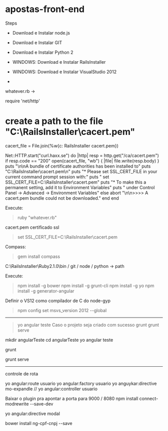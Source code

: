 # apostas-front-end

Steps
- Download e Instalar node.js
- Download e Instalar GIT
- Download e Instalar Python 2
- WINDOWS: Download e Instalar RailsInstaller
- WINDOWS: Download e Instalar VisualStudio 2012

- 

whatever.rb ->

require 'net/http'

# create a path to the file "C:\RailsInstaller\cacert.pem"
cacert_file = File.join(%w{c: RailsInstaller cacert.pem})

Net::HTTP.start("curl.haxx.se") do |http|
  resp = http.get("/ca/cacert.pem")
  if resp.code == "200"
    open(cacert_file, "wb") { |file| file.write(resp.body) }
    puts "\n\nA bundle of certificate authorities has been installed to"
    puts "C:\\RailsInstaller\\cacert.pem\n"
    puts "* Please set SSL_CERT_FILE in your current command prompt session with:"
    puts "     set SSL_CERT_FILE=C:\\RailsInstaller\\cacert.pem"
    puts "* To make this a permanent setting, add it to Environment Variables"
    puts "  under Control Panel -> Advanced -> Environment Variables"
  else
    abort "\n\n>>>> A cacert.pem bundle could not be downloaded."
  end
end

Execute:

> ruby "whatever.rb"

cacert.pem certificado ssl

> set SSL_CERT_FILE=C:\RailsInstaller\cacert.pem

Compass:

> gem install compass

C:\RailsInstaller\Ruby2.1.0\bin / git / node / python -> path

Execute: 

> npm install -g bower
> npm install -g grunt-cli
> npm install -g yo
> npm install -g generator-angular

Definir o VS12 como compilador de C do node-gyp

> npm config set msvs_version 2012 --global

---------------

> yo angular teste
Caso o projeto seja criado com sucesso
> grunt
> grunt serve


mkdir angularTeste
cd angularTeste
yo angular teste

grunt

grunt serve

---------------------------------------------

controle de rota

yo angular:route usuario
yo angular:factory usuario
yo anguykar:directive mo-expandle
// yo angular:controller usuario

Baixar o plugin pra apontar a porta para 9000 / 8080
npm install connect-modrewrite --save-dev

yo angular:directive modal

bower install ng-cpf-cnpj --save
